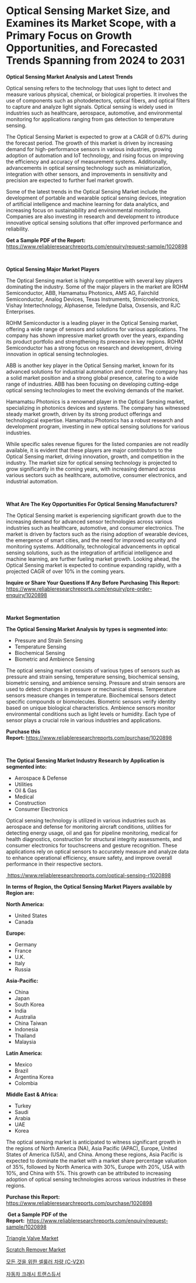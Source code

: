 <p><h1>Optical Sensing Market Size, and Examines its Market Scope, with a Primary Focus on Growth Opportunities, and Forecasted Trends Spanning from 2024 to 2031</h1></p><p><strong>Optical Sensing Market Analysis and Latest Trends</strong></p>
<p><p>Optical sensing refers to the technology that uses light to detect and measure various physical, chemical, or biological properties. It involves the use of components such as photodetectors, optical fibers, and optical filters to capture and analyze light signals. Optical sensing is widely used in industries such as healthcare, aerospace, automotive, and environmental monitoring for applications ranging from gas detection to temperature sensing.</p><p>The Optical Sensing Market is expected to grow at a CAGR of 0.67% during the forecast period. The growth of this market is driven by increasing demand for high-performance sensors in various industries, growing adoption of automation and IoT technology, and rising focus on improving the efficiency and accuracy of measurement systems. Additionally, advancements in optical sensing technology such as miniaturization, integration with other sensors, and improvements in sensitivity and precision are expected to further fuel market growth.</p><p>Some of the latest trends in the Optical Sensing Market include the development of portable and wearable optical sensing devices, integration of artificial intelligence and machine learning for data analytics, and increasing focus on sustainability and environmental monitoring. Companies are also investing in research and development to introduce innovative optical sensing solutions that offer improved performance and reliability.</p></p>
<p><strong>Get a Sample PDF of the Report:&nbsp;</strong> <a href="https://www.reliableresearchreports.com/enquiry/request-sample/1020898">https://www.reliableresearchreports.com/enquiry/request-sample/1020898</a></p>
<p>&nbsp;</p>
<p><strong>Optical Sensing Major Market Players</strong></p>
<p><p>The Optical Sensing market is highly competitive with several key players dominating the industry. Some of the major players in the market are ROHM Semiconductor, ABB, Hamamatsu Photonics, AMS AG, Fairchild Semiconductor, Analog Devices, Texas Instruments, Stmicroelectronics, Vishay Intertechnology, Alphasense, Teledyne Dalsa, Oxsensis, and RJC Enterprises.</p><p>ROHM Semiconductor is a leading player in the Optical Sensing market, offering a wide range of sensors and solutions for various applications. The company has shown impressive market growth over the years, expanding its product portfolio and strengthening its presence in key regions. ROHM Semiconductor has a strong focus on research and development, driving innovation in optical sensing technologies.</p><p>ABB is another key player in the Optical Sensing market, known for its advanced solutions for industrial automation and control. The company has a solid market position and a strong global presence, catering to a wide range of industries. ABB has been focusing on developing cutting-edge optical sensing technologies to meet the evolving demands of the market.</p><p>Hamamatsu Photonics is a renowned player in the Optical Sensing market, specializing in photonics devices and systems. The company has witnessed steady market growth, driven by its strong product offerings and technological expertise. Hamamatsu Photonics has a robust research and development program, investing in new optical sensing solutions for various industries.</p><p>While specific sales revenue figures for the listed companies are not readily available, it is evident that these players are major contributors to the Optical Sensing market, driving innovation, growth, and competition in the industry. The market size for optical sensing technology is projected to grow significantly in the coming years, with increasing demand across various sectors such as healthcare, automotive, consumer electronics, and industrial automation.</p></p>
<p>&nbsp;</p>
<p><strong>What Are The Key Opportunities For Optical Sensing Manufacturers?</strong></p>
<p><p>The Optical Sensing market is experiencing significant growth due to the increasing demand for advanced sensor technologies across various industries such as healthcare, automotive, and consumer electronics. The market is driven by factors such as the rising adoption of wearable devices, the emergence of smart cities, and the need for improved security and monitoring systems. Additionally, technological advancements in optical sensing solutions, such as the integration of artificial intelligence and machine learning, are further fueling market growth. Looking ahead, the Optical Sensing market is expected to continue expanding rapidly, with a projected CAGR of over 10% in the coming years.</p></p>
<p><strong>Inquire or Share Your Questions If Any Before Purchasing This Report:</strong> <a href="https://www.reliableresearchreports.com/enquiry/pre-order-enquiry/1020898">https://www.reliableresearchreports.com/enquiry/pre-order-enquiry/1020898</a></p>
<p>&nbsp;</p>
<p><strong>Market Segmentation</strong></p>
<p><strong>The Optical Sensing Market Analysis by types is segmented into:</strong></p>
<p><ul><li>Pressure and Strain Sensing</li><li>Temperature Sensing</li><li>Biochemical Sensing</li><li>Biometric and Ambience Sensing</li></ul></p>
<p><p>The optical sensing market consists of various types of sensors such as pressure and strain sensing, temperature sensing, biochemical sensing, biometric sensing, and ambience sensing. Pressure and strain sensors are used to detect changes in pressure or mechanical stress. Temperature sensors measure changes in temperature. Biochemical sensors detect specific compounds or biomolecules. Biometric sensors verify identity based on unique biological characteristics. Ambience sensors monitor environmental conditions such as light levels or humidity. Each type of sensor plays a crucial role in various industries and applications.</p></p>
<p><strong>Purchase this Report:&nbsp;</strong><a href="https://www.reliableresearchreports.com/purchase/1020898">https://www.reliableresearchreports.com/purchase/1020898</a></p>
<p>&nbsp;</p>
<p><strong>The Optical Sensing Market Industry Research by Application is segmented into:</strong></p>
<p><ul><li>Aerospace & Defense</li><li>Utilities</li><li>Oil & Gas</li><li>Medical</li><li>Construction</li><li>Consumer Electronics</li></ul></p>
<p><p>Optical sensing technology is utilized in various industries such as aerospace and defense for monitoring aircraft conditions, utilities for detecting energy usage, oil and gas for pipeline monitoring, medical for health diagnostics, construction for structural integrity assessments, and consumer electronics for touchscreens and gesture recognition. These applications rely on optical sensors to accurately measure and analyze data to enhance operational efficiency, ensure safety, and improve overall performance in their respective sectors.</p></p>
<p><a href="https://www.reliableresearchreports.com/optical-sensing-r1020898">&nbsp;https://www.reliableresearchreports.com/optical-sensing-r1020898</a></p>
<p><strong>In terms of Region, the Optical Sensing Market Players available by Region are:</strong></p>
<p>
    <p> <strong> North America: </strong>
        <ul>
            <li>United States</li>
            <li>Canada</li>
        </ul>
        </p> 
    <p> <strong> Europe: </strong>
        <ul>
            <li>Germany</li>
            <li>France</li>
            <li>U.K.</li>
            <li>Italy</li>
            <li>Russia</li>
        </ul>
        </p> 
    <p> <strong> Asia-Pacific: </strong>
        <ul>
            <li>China</li>
            <li>Japan</li>
            <li>South Korea</li>
            <li>India</li>
            <li>Australia</li>
            <li>China Taiwan</li>
            <li>Indonesia</li>
            <li>Thailand</li>
            <li>Malaysia</li>
        </ul>
        </p> 
    <p> <strong> Latin America: </strong>
        <ul>
            <li>Mexico</li>
            <li>Brazil</li>
            <li>Argentina Korea</li>
            <li>Colombia</li>
        </ul>
        </p> 
    <p> <strong> Middle East & Africa: </strong>
        <ul>
            <li>Turkey</li>
            <li>Saudi</li>
            <li>Arabia</li>
            <li>UAE</li>
            <li>Korea</li>
        </ul>
    </p>
    </p>
<p><p>The optical sensing market is anticipated to witness significant growth in the regions of North America (NA), Asia Pacific (APAC), Europe, United States of America (USA), and China. Among these regions, Asia Pacific is expected to dominate the market with a market share percentage valuation of 35%, followed by North America with 30%, Europe with 20%, USA with 10%, and China with 5%. This growth can be attributed to increasing adoption of optical sensing technologies across various industries in these regions.</p></p>
<p><strong>Purchase this Report: </strong><a href="https://www.reliableresearchreports.com/purchase/1020898">https://www.reliableresearchreports.com/purchase/1020898</a></p>
<p>&nbsp;<strong>Get a Sample PDF of the Report:&nbsp;&nbsp;</strong><a href="https://www.reliableresearchreports.com/enquiry/request-sample/1020898">https://www.reliableresearchreports.com/enquiry/request-sample/1020898</a></p>
<p><strong></strong></p>
<p><p><a href="https://github.com/mbisetmhermsr/Market-Research-Report-List-3/blob/main/triangle-valve-market.md">Triangle Valve Market</a></p><p><a href="https://github.com/elizabethdagraca/Market-Research-Report-List-3/blob/main/scratch-remover-market.md">Scratch Remover Market</a></p><p><a href="https://github.com/regina00882/Market-Research-Report-List-1/blob/main/1351171154586.md">모든 것을 위한 셀룰러 차량 (C-V2X)</a></p><p><a href="https://github.com/lzrvbyqzftro57/Market-Research-Report-List-2/blob/main/5360993154587.md">자동차 크래시 트랜스듀서</a></p></p>